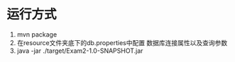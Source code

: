 # 运行方式
1. mvn package
2. 在resource文件夹底下的db.properties中配置 数据库连接属性以及查询参数
2. java -jar ./target/Exam2-1.0-SNAPSHOT.jar
